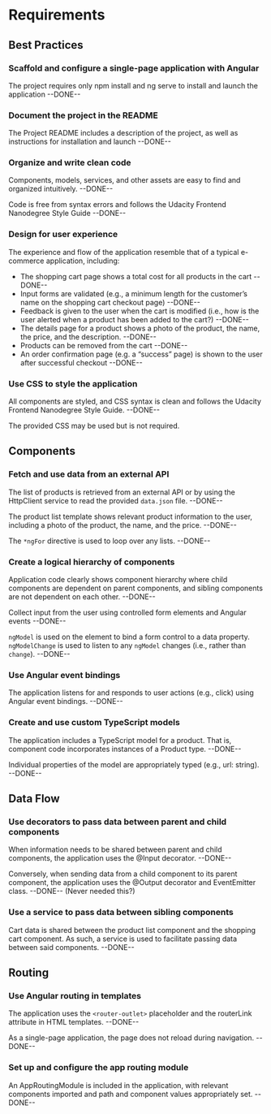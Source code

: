 # Requirements

## Best Practices

### Scaffold and configure a single-page application with Angular

The project requires only npm install and ng serve to install and launch the application
--DONE--

### Document the project in the README

The Project README includes a description of the project, as well as instructions for installation and launch
--DONE--

### Organize and write clean code

Components, models, services, and other assets are easy to find and organized intuitively.
--DONE--

Code is free from syntax errors and follows the Udacity Frontend Nanodegree Style Guide
--DONE--

### Design for user experience

The experience and flow of the application resemble that of a typical e-commerce application, including:

- The shopping cart page shows a total cost for all products in the cart --DONE--
- Input forms are validated (e.g., a minimum length for the customer’s name on the shopping cart checkout page) --DONE--
- Feedback is given to the user when the cart is modified (i.e., how is the user alerted when a product has been added to the cart?) --DONE--
- The details page for a product shows a photo of the product, the name, the price, and the description. --DONE--
- Products can be removed from the cart --DONE--
- An order confirmation page (e.g. a “success” page) is shown to the user after successful checkout --DONE--

### Use CSS to style the application

All components are styled, and CSS syntax is clean and follows the Udacity Frontend Nanodegree Style Guide.
--DONE--

The provided CSS may be used but is not required.

## Components

### Fetch and use data from an external API

The list of products is retrieved from an external API or by using the HttpClient service to read the provided `data.json` file.
--DONE--

The product list template shows relevant product information to the user, including a photo of the product, the name, and the price.
--DONE--

The `*ngFor` directive is used to loop over any lists.
--DONE--

### Create a logical hierarchy of components

Application code clearly shows component hierarchy where child components are dependent on parent components, and sibling components are not dependent on each other.
--DONE--

Collect input from the user using controlled form elements and Angular events
--DONE--

`ngModel` is used on the element to bind a form control to a data property. `ngModelChange` is used to listen to any `ngModel` changes (i.e., rather than `change`).
--DONE--

### Use Angular event bindings

The application listens for and responds to user actions (e.g., click) using Angular event bindings.
--DONE--

### Create and use custom TypeScript models

The application includes a TypeScript model for a product. That is, component code incorporates instances of a Product type.
--DONE--

Individual properties of the model are appropriately typed (e.g., url: string).
--DONE--

## Data Flow

### Use decorators to pass data between parent and child components

When information needs to be shared between parent and child components, the application uses the @Input decorator.
--DONE--

Conversely, when sending data from a child component to its parent component, the application uses the @Output decorator and EventEmitter class.
--DONE-- (Never needed this?)

### Use a service to pass data between sibling components

Cart data is shared between the product list component and the shopping cart component. As such, a service is used to facilitate passing data between said components.
--DONE--

## Routing

### Use Angular routing in templates

The application uses the `<router-outlet>` placeholder and the routerLink attribute in HTML templates.
--DONE--

As a single-page application, the page does not reload during navigation.
--DONE--

### Set up and configure the app routing module

An AppRoutingModule is included in the application, with relevant components imported and path and component values appropriately set.
--DONE--
